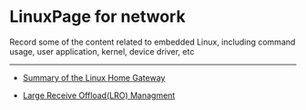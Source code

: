 # LinuxPage for network 
Record some of the content related to embedded Linux, including command usage, user application, kernel, device driver, etc

------------------------------------------------------------------------------------------------------------------------------


 - [Summary of the Linux Home Gateway](https://github.com/awokezhou/LinuxPage/wiki/%E5%AE%B6%E5%BA%AD%E7%BD%91%E5%85%B3)

 - [Large Receive Offload(LRO) Managment](https://github.com/awokezhou/LinuxPage/wiki/LRO)
